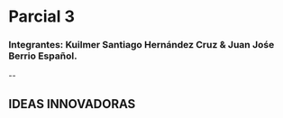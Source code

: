 # Parcial 3
### Integrantes: Kuilmer Santiago Hernández Cruz & Juan Jośe Berrio Español.
--
## IDEAS INNOVADORAS

